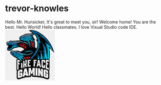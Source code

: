 # trevor-knowles
Hello Mr. Hunsicker, It's great to meet you, sir!
Welcome home! You are the best.
Hello World! Hello classmates. I love Visual Studio code IDE.
![](MatcP.png)
